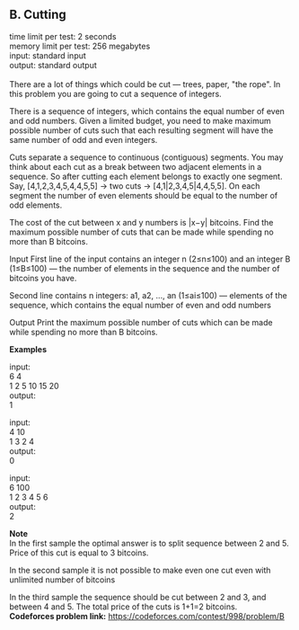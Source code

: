 
## B. Cutting 
time limit per test: 2 seconds <br>
memory limit per test: 256 megabytes <br>
input: standard input<br>
output: standard output<br><br>
There are a lot of things which could be cut — trees, paper, "the rope". In this problem you are going to cut a sequence of integers.

There is a sequence of integers, which contains the equal number of even and odd numbers. Given a limited budget, you need to make maximum possible number of cuts such that each resulting segment will have the same number of odd and even integers.

Cuts separate a sequence to continuous (contiguous) segments. You may think about each cut as a break between two adjacent elements in a sequence. So after cutting each element belongs to exactly one segment. Say, [4,1,2,3,4,5,4,4,5,5] → two cuts → [4,1|2,3,4,5|4,4,5,5]. On each segment the number of even elements should be equal to the number of odd elements.

The cost of the cut between x and y numbers is |x−y| bitcoins. Find the maximum possible number of cuts that can be made while spending no more than B bitcoins.

Input
First line of the input contains an integer n (2≤n≤100) and an integer B (1≤B≤100) — the number of elements in the sequence and the number of bitcoins you have.

Second line contains n integers: a1, a2, ..., an (1≤ai≤100) — elements of the sequence, which contains the equal number of even and odd numbers

Output
Print the maximum possible number of cuts which can be made while spending no more than B bitcoins.

<b>Examples</b>

input: <br>
6 4<br>
1 2 5 10 15 20<br>
output: <br>
1<br>


input:<br>
4 10<br>
1 3 2 4<br>
output:<br>
0<br>

input:<br>
6 100<br>
1 2 3 4 5 6<br>
output:<br>
2<br>

<b>Note</b> <br>
In the first sample the optimal answer is to split sequence between 2 and 5. Price of this cut is equal to 3 bitcoins.

In the second sample it is not possible to make even one cut even with unlimited number of bitcoins

In the third sample the sequence should be cut between 2 and 3, and between 4 and 5. The total price of the cuts is 1+1=2 bitcoins.<br>
<b>Codeforces  problem link:</b>
https://codeforces.com/contest/998/problem/B
